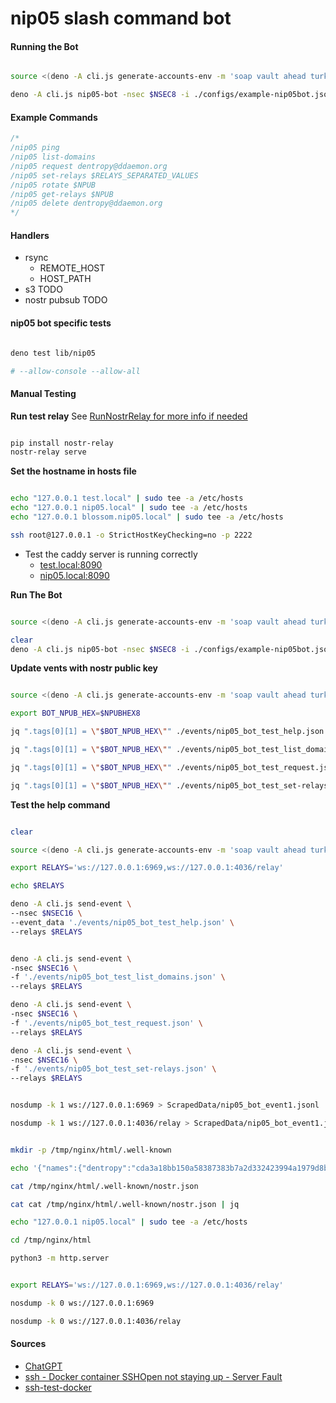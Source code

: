 # nip05 slash command bot

#### Running the Bot

``` bash

source <(deno -A cli.js generate-accounts-env -m 'soap vault ahead turkey runway erosion february snow modify copy nephew rude')

deno -A cli.js nip05-bot -nsec $NSEC8 -i ./configs/example-nip05bot.json

```
#### Example Commands

``` js
/*
/nip05 ping
/nip05 list-domains
/nip05 request dentropy@ddaemon.org
/nip05 set-relays $RELAYS_SEPARATED_VALUES
/nip05 rotate $NPUB
/nip05 get-relays $NPUB
/nip05 delete dentropy@ddaemon.org
*/
```

#### Handlers

* rsync
    * REMOTE_HOST
    * HOST_PATH
* s3 TODO
* nostr pubsub TODO

#### nip05 bot specific tests

``` bash

deno test lib/nip05

# --allow-console --allow-all

```

#### Manual Testing

**Run test relay**
See [RunNostrRelay for more info if needed](../RunNostrRelay.md)
``` bash

pip install nostr-relay
nostr-relay serve

```

**Set the hostname in hosts file**
``` bash

echo "127.0.0.1 test.local" | sudo tee -a /etc/hosts
echo "127.0.0.1 nip05.local" | sudo tee -a /etc/hosts
echo "127.0.0.1 blossom.nip05.local" | sudo tee -a /etc/hosts

ssh root@127.0.0.1 -o StrictHostKeyChecking=no -p 2222

```
- Test the caddy server is running correctly
    - [test.local:8090](http://test.local:8090/)
    - [nip05.local:8090](http://nip05.local:8090/)


**Run The Bot**
``` bash

source <(deno -A cli.js generate-accounts-env -m 'soap vault ahead turkey runway erosion february snow modify copy nephew rude')

clear
deno -A cli.js nip05-bot -nsec $NSEC8 -i ./configs/example-nip05bot.json

```

**Update vents with nostr public key**
``` bash

source <(deno -A cli.js generate-accounts-env -m 'soap vault ahead turkey runway erosion february snow modify copy nephew rude')

export BOT_NPUB_HEX=$NPUBHEX8

jq ".tags[0][1] = \"$BOT_NPUB_HEX\"" ./events/nip05_bot_test_help.json > tmp.json && mv tmp.json ./events/nip05_bot_test_help.json

jq ".tags[0][1] = \"$BOT_NPUB_HEX\"" ./events/nip05_bot_test_list_domains.json > tmp.json && mv tmp.json ./events/nip05_bot_test_list_domains.json

jq ".tags[0][1] = \"$BOT_NPUB_HEX\"" ./events/nip05_bot_test_request.json > tmp.json && mv tmp.json ./events/nip05_bot_test_request.json

jq ".tags[0][1] = \"$BOT_NPUB_HEX\"" ./events/nip05_bot_test_set-relays.json > tmp.json && mv tmp.json ./events/nip05_bot_test_set-relays.json

```

**Test the help command**
``` bash

clear

source <(deno -A cli.js generate-accounts-env -m 'soap vault ahead turkey runway erosion february snow modify copy nephew rude')

export RELAYS='ws://127.0.0.1:6969,ws://127.0.0.1:4036/relay'

echo $RELAYS

deno -A cli.js send-event \
--nsec $NSEC16 \
--event_data './events/nip05_bot_test_help.json' \
--relays $RELAYS


deno -A cli.js send-event \
-nsec $NSEC16 \
-f './events/nip05_bot_test_list_domains.json' \
--relays $RELAYS

deno -A cli.js send-event \
-nsec $NSEC16 \
-f './events/nip05_bot_test_request.json' \
--relays $RELAYS

deno -A cli.js send-event \
-nsec $NSEC16 \
-f './events/nip05_bot_test_set-relays.json' \
--relays $RELAYS

```

``` bash

nosdump -k 1 ws://127.0.0.1:6969 > ScrapedData/nip05_bot_event1.jsonl

nosdump -k 1 ws://127.0.0.1:4036/relay > ScrapedData/nip05_bot_event1.jsonl

```

``` bash

mkdir -p /tmp/nginx/html/.well-known

echo '{"names":{"dentropy":"cda3a18bb150a58387383b7a2d332423994a1979d8ba61be1d26dafaf6a3d6b2","paul":"827782ff6cf5cfe0732a1470dc399acb3f7eb592187ac88c755aefc82f6a9432"},"relays":{"cda3a18bb150a58387383b7a2d332423994a1979d8ba61be1d26dafaf6a3d6b2":["wss://relay.nostr.band","wss://relay.damus.io/"],"827782ff6cf5cfe0732a1470dc399acb3f7eb592187ac88c755aefc82f6a9432":["wss://relay.damus.io","wss://nos.lol","wss://relay.newatlantis.top","wss://purplerelay.com","wss://relay.nostr.band"]}}' > /tmp/nginx/html/.well-known/nostr.json

cat /tmp/nginx/html/.well-known/nostr.json

cat cat /tmp/nginx/html/.well-known/nostr.json | jq

echo "127.0.0.1 nip05.local" | sudo tee -a /etc/hosts

cd /tmp/nginx/html

python3 -m http.server
```

``` bash

export RELAYS='ws://127.0.0.1:6969,ws://127.0.0.1:4036/relay'

nosdump -k 0 ws://127.0.0.1:6969

nosdump -k 0 ws://127.0.0.1:4036/relay

```
#### Sources

- [ChatGPT](https://chatgpt.com/share/6791796d-4768-8002-8487-43d26d8120aa)
- [ssh - Docker container SSHOpen not staying up - Server Fault](https://serverfault.com/questions/721026/docker-container-sshopen-not-staying-up)
- [ssh-test-docker](./ssh-test-docker.md)
